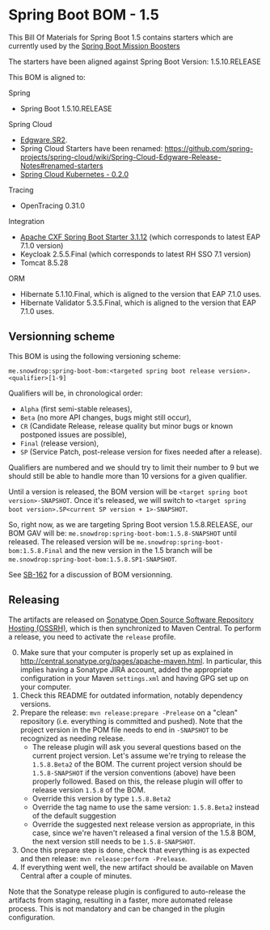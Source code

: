 # Spring Boot BOM - 1.5 

This Bill Of Materials for Spring Boot 1.5 contains starters which are currently used by the 
[Spring Boot Mission Boosters](https://github.com/snowdrop?q=booster)

The starters have been aligned against Spring Boot Version: 1.5.10.RELEASE

This BOM is aligned to: 

Spring
- Spring Boot 1.5.10.RELEASE

Spring Cloud
- [Edgware.SR2](https://github.com/spring-projects/spring-cloud/wiki/Spring-Cloud-Edgware-Release-Notes#edgwaresr2). 
- Spring Cloud Starters have been renamed: https://github.com/spring-projects/spring-cloud/wiki/Spring-Cloud-Edgware-Release-Notes#renamed-starters
- [Spring Cloud Kubernetes - 0.2.0](https://github.com/spring-cloud-incubator/spring-cloud-kubernetes/tree/v0.2.0.RELEASE)

Tracing
- OpenTracing 0.31.0

Integration
- [Apache CXF Spring Boot Starter 3.1.12](http://cxf.apache.org/docs/springboot.html) (which corresponds to latest EAP 7.1.0 version)
- Keycloak 2.5.5.Final (which corresponds to latest RH SSO 7.1 version)
- Tomcat 8.5.28

ORM
- Hibernate 5.1.10.Final, which is aligned to the version that EAP 7.1.0 uses.
- Hibernate Validator 5.3.5.Final, which is aligned to the version that EAP 7.1.0 uses.

## Versionning scheme

This BOM is using the following versioning scheme:

`me.snowdrop:spring-boot-bom:<targeted spring boot release version>.<qualifier>[1-9]`

Qualifiers will be, in chronological order:
 - `Alpha` (first semi-stable releases),
 - `Beta` (no more API changes, bugs might still occur),
 - `CR` (Candidate Release, release quality but minor bugs or known postponed issues are possible),
 - `Final` (release version),
 - `SP` (Service Patch, post-release version for fixes needed after a release).

Qualifiers are numbered and we should try to limit their number to 9 but we should still be able to handle more than 10 versions for a given qualifier.

Until a version is released, the BOM version will be `<target spring boot version>-SNAPSHOT`. Once it's released, we will switch to `<target spring boot version>.SP<current SP version + 1>-SNAPSHOT`.

So, right now, as we are targeting Spring Boot version 1.5.8.RELEASE, our BOM GAV will be: 
`me.snowdrop:spring-boot-bom:1.5.8-SNAPSHOT` until released. The released version will be 
`me.snowdrop:spring-boot-bom:1.5.8.Final` and the new version in the 1.5 branch will 
be `me.snowdrop:spring-boot-bom:1.5.8.SP1-SNAPSHOT`.

See [SB-162](https://issues.jboss.org/browse/SB-162) for a discussion of BOM versionning.

## Releasing

The artifacts are released on [Sonatype Open Source Software Repository Hosting (OSSRH)](http://central.sonatype.org/), which is
then synchronized to Maven Central. To perform a release, you need to activate the `release` profile.

0. Make sure that your computer is properly set up as explained in http://central.sonatype.org/pages/apache-maven.html. In 
particular, this implies having a Sonatype JIRA account, added the appropriate configuration in your Maven `settings.xml` and 
having GPG set up on your computer.
0. Check this README for outdated information, notably dependency versions.
1. Prepare the release: `mvn release:prepare -Prelease` on a "clean" repository (i.e. everything is committed and pushed). Note 
that the project version in the POM file needs to end in `-SNAPSHOT` to be recognized as needing release.
    - The release plugin will ask you several questions based on the current project version. Let's assume we're trying to 
    release the `1.5.8.Beta2` of the BOM. The current project version should be `1.5.8-SNAPSHOT` if the version conventions 
    (above) have been properly followed. Based on this, the release plugin will offer to release version `1.5.8` of the BOM.
    - Override this version by type `1.5.8.Beta2`
    - Override the tag name to use the same version: `1.5.8.Beta2` instead of the default suggestion
    - Override the suggested next release version as appropriate, in this case, since we're haven't released a final version of
    the 1.5.8 BOM, the next version still needs to be `1.5.8-SNAPSHOT`.
2. Once this prepare step is done, check that everything is as expected and then release: `mvn release:perform -Prelease`.
3. If everything went well, the new artifact should be available on Maven Central after a couple of minutes.

Note that the Sonatype release plugin is configured to auto-release the artifacts from staging, resulting in a faster, more 
automated release process. This is not mandatory and can be changed in the plugin configuration.